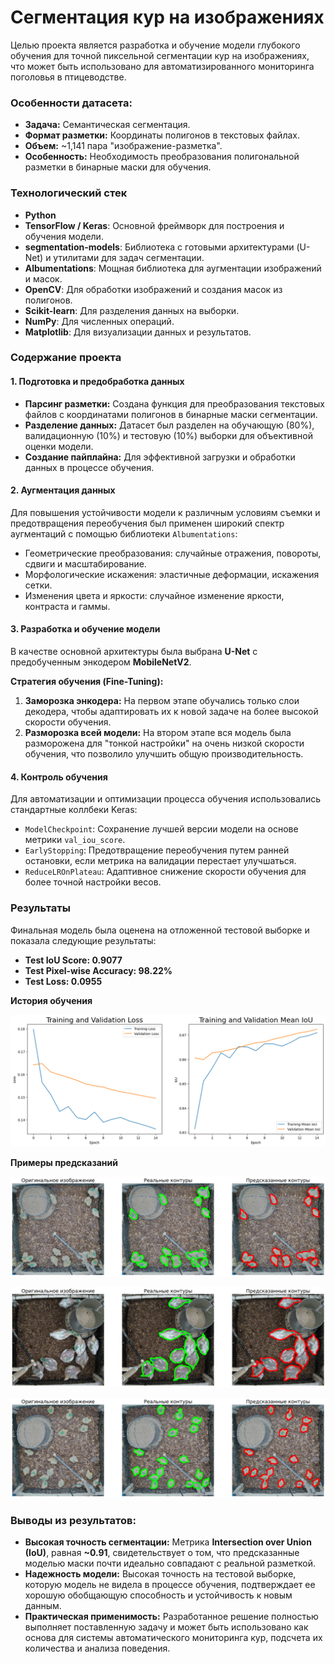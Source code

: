 
# Сегментация кур на изображениях

Целью проекта является разработка и обучение модели глубокого обучения для точной пиксельной сегментации кур на изображениях, что может быть использовано для автоматизированного мониторинга поголовья в птицеводстве.

### Особенности датасета:

*   **Задача:** Семантическая сегментация.
*   **Формат разметки:** Координаты полигонов в текстовых файлах.
*   **Объем:** ~1,141 пара "изображение-разметка".
*   **Особенность:** Необходимость преобразования полигональной разметки в бинарные маски для обучения.

### Технологический стек

*   **Python**
*   **TensorFlow / Keras**: Основной фреймворк для построения и обучения модели.
*   **segmentation-models**: Библиотека с готовыми архитектурами (U-Net) и утилитами для задач сегментации.
*   **Albumentations**: Мощная библиотека для аугментации изображений и масок.
*   **OpenCV**: Для обработки изображений и создания масок из полигонов.
*   **Scikit-learn**: Для разделения данных на выборки.
*   **NumPy**: Для численных операций.
*   **Matplotlib**: Для визуализации данных и результатов.

### Содержание проекта

#### 1. Подготовка и предобработка данных

*   **Парсинг разметки:** Создана функция для преобразования текстовых файлов с координатами полигонов в бинарные маски сегментации.
*   **Разделение данных:** Датасет был разделен на обучающую (80%), валидационную (10%) и тестовую (10%) выборки для объективной оценки модели.
*   **Создание пайплайна:** Для эффективной загрузки и обработки данных в процессе обучения.

#### 2. Аугментация данных

Для повышения устойчивости модели к различным условиям съемки и предотвращения переобучения был применен широкий спектр аугментаций с помощью библиотеки `Albumentations`:

*   Геометрические преобразования: случайные отражения, повороты, сдвиги и масштабирование.
*   Морфологические искажения: эластичные деформации, искажения сетки.
*   Изменения цвета и яркости: случайное изменение яркости, контраста и гаммы.

#### 3. Разработка и обучение модели

В качестве основной архитектуры была выбрана **U-Net** с предобученным энкодером **MobileNetV2**.

**Стратегия обучения (Fine-Tuning):**
1.  **Заморозка энкодера:** На первом этапе обучались только слои декодера, чтобы адаптировать их к новой задаче на более высокой скорости обучения.
2.  **Разморозка всей модели:** На втором этапе вся модель была разморожена для "тонкой настройки" на очень низкой скорости обучения, что позволило улучшить общую производительность.

#### 4. Контроль обучения

Для автоматизации и оптимизации процесса обучения использовались стандартные коллбеки Keras:

*   `ModelCheckpoint`: Сохранение лучшей версии модели на основе метрики `val_iou_score`.
*   `EarlyStopping`: Предотвращение переобучения путем ранней остановки, если метрика на валидации перестает улучшаться.
*   `ReduceLROnPlateau`: Адаптивное снижение скорости обучения для более точной настройки весов.

### Результаты

Финальная модель была оценена на отложенной тестовой выборке и показала следующие результаты:

*   **Test IoU Score: 0.9077**
*   **Test Pixel-wise Accuracy: 98.22%**
*   **Test Loss: 0.0955**

**История обучения**

![History Learning](files/train.png)

**Примеры предсказаний**

![Predicted 1](files/pred_2.png)

![Predicted 2](files/pred_3.png)

![Predicted 2](files/pred_4.png)


### Выводы из результатов:

*   **Высокая точность сегментации:** Метрика **Intersection over Union (IoU)**, равная **~0.91**, свидетельствует о том, что предсказанные моделью маски почти идеально совпадают с реальной разметкой.
*   **Надежность модели:** Высокая точность на тестовой выборке, которую модель не видела в процессе обучения, подтверждает ее хорошую обобщающую способность и устойчивость к новым данным.
*   **Практическая применимость:** Разработанное решение полностью выполняет поставленную задачу и может быть использовано как основа для системы автоматического мониторинга кур, подсчета их количества и анализа поведения.